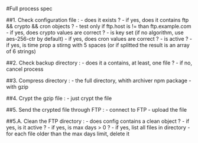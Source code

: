 #Full process spec

##1. Check configuration file :
    - does it exists ?
    - if yes, does it contains ftp && crypto && cron objects ?
        - test only if ftp.host is != than ftp.example.com
    - if yes, does crypto values are correct ? 
        - is key set (if no algorithm, use aes-256-ctr by default)
    - if yes, does cron values are correct ?
        - is active ?
        - if yes, is time prop a stirng with 5 spaces (or if splitted the result is an array of 6 strings)

##2. Check backup directory :
    - does it a contains, at least, one file ?
        - if no, cancel process

##3. Compress directory :
    - the full directory, whith archiver npm package
    - with gzip

##4. Crypt the gzip file :
    - just crypt the file

##5. Send the crypted file through FTP :
    - connect to FTP
    - upload the file

##5.A. Clean the FTP directory :
    - does config contains a clean object ?
    - if yes, is it active ?
    - if yes, is max days > 0 ?
    - if yes, list all files in directory
    - for each file older than the max days limit, delete it
